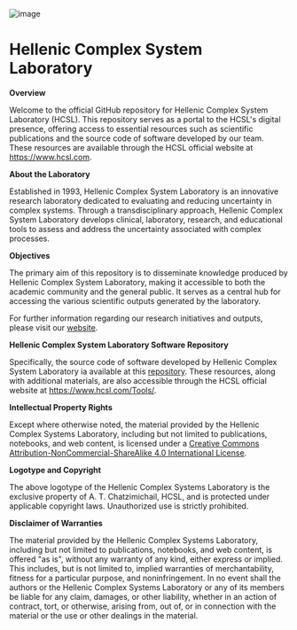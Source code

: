 ![image](https://github.com/Heracleitos/Heracleitos.github.io/assets/39529973/6ac4bc18-cbab-4b4f-b081-a7e86011accd)

# Hellenic Complex System Laboratory

**Overview**

Welcome to the official GitHub repository for  Hellenic Complex System Laboratory (HCSL). This repository serves as a portal to the HCSL's digital presence, offering access to essential resources such as scientific publications and the source code of software developed by our team. These resources are available through the HCSL official website at https://www.hcsl.com. 

**About the Laboratory**

Established in 1993, Hellenic Complex System Laboratory is an innovative research laboratory dedicated to evaluating and reducing  uncertainty in complex systems. Through a transdisciplinary approach, Hellenic Complex System Laboratory develops clinical, laboratory, research, and educational tools to assess and address the uncertainty associated with complex processes.

**Objectives**

The primary aim of this repository is to disseminate knowledge produced by Hellenic Complex System Laboratory, making it accessible to both the academic community and the general public. It serves as a central hub for accessing the various scientific outputs generated by the laboratory.

For further information regarding our research initiatives and outputs, please visit our [website](https://www.hcsl.com).

**Hellenic Complex System Laboratory Software Repository**

Specifically, the source code of software developed by Hellenic Complex System Laboratory ia available at this [repository](https://github.com/Heracleitos/Heracleitos.github.io/tree/main/Tools). These resources, along with additional materials, are also accessible through the HCSL official website at https://www.hcsl.com/Tools/.

**Intellectual Property Rights**

Except where otherwise noted, the material provided by the Hellenic Complex Systems Laboratory, including but not limited to publications, notebooks, and web content, is licensed under a [Creative Commons Attribution-NonCommercial-ShareAlike 4.0 International License](https://creativecommons.org/licenses/by-nc-sa/4.0/).

**Logotype and Copyright**

The above logotype of the Hellenic Complex Systems Laboratory is the exclusive property of A. T. Chatzimichail, HCSL, and is protected under applicable copyright laws. Unauthorized use is strictly prohibited.

**Disclaimer of Warranties**

The material provided by the Hellenic Complex Systems Laboratory, including but not limited to publications, notebooks, and web content, is offered "as is", without any warranty of any kind, either express or implied. This includes, but is not limited to, implied warranties of merchantability, fitness for a particular purpose, and noninfringement. In no event shall the authors or the Hellenic Complex Systems Laboratory or any of its members be liable for any claim, damages, or other liability, whether in an action of contract, tort, or otherwise, arising from, out of, or in connection with the material or the use or other dealings in the material.

